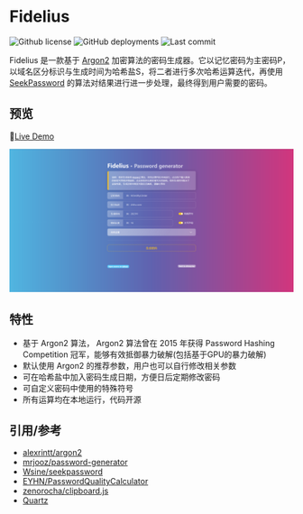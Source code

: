 # Fidelius
![Github license](https://img.shields.io/github/license/Siriusq/Fidelius?style=flat-square)
![GitHub deployments](https://img.shields.io/github/deployments/Siriusq/Fidelius/github-pages?label=Github%20Pages&logo=github&style=flat-square)
![Last commit](https://img.shields.io/github/last-commit/Siriusq/Fidelius?logo=git&style=flat-square)

Fidelius 是一款基于 [Argon2](https://en.wikipedia.org/wiki/Argon2) 加密算法的密码生成器。它以记忆密码为主密码P，以域名区分标识与生成时间为哈希盐S，将二者进行多次哈希运算迭代，再使用 [SeekPassword](https://github.com/Wsine/seekpassword) 的算法对结果进行进一步处理，最终得到用户需要的密码。

## 预览
🔗[Live Demo](https://siriusq.top/Fidelius/)

![](https://github.com/Siriusq/Fidelius/blob/master/preview.png)

## 特性
- 基于 Argon2 算法， Argon2 算法曾在 2015 年获得 Password Hashing Competition 冠军，能够有效抵御暴力破解(包括基于GPU的暴力破解)
- 默认使用 Argon2 的推荐参数，用户也可以自行修改相关参数
- 可在哈希盐中加入密码生成日期，方便日后定期修改密码
- 可自定义密码中使用的特殊符号
- 所有运算均在本地运行，代码开源

## 引用/参考
- [alexrintt/argon2](https://github.com/alexrintt/argon2)
- [mrjooz/password-generator](https://github.com/mrjooz/password-generator/tree/master)
- [Wsine/seekpassword](https://github.com/Wsine/seekpassword)
- [EYHN/PasswordQualityCalculator](https://github.com/EYHN/PasswordQualityCalculator)
- [zenorocha/clipboard.js](https://github.com/zenorocha/clipboard.js)
- [Quartz](https://bootswatch.com/quartz/)
